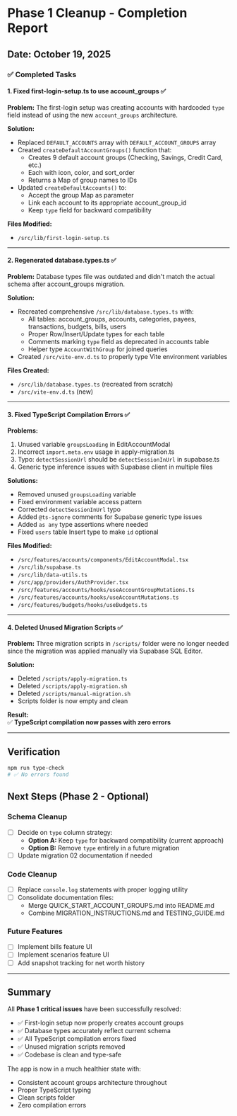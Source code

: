 # Phase 1 Cleanup - Completion Report

## Date: October 19, 2025

### ✅ Completed Tasks

#### 1. Fixed first-login-setup.ts to use account_groups ✅
**Problem:** The first-login setup was creating accounts with hardcoded `type` field instead of using the new `account_groups` architecture.

**Solution:**
- Replaced `DEFAULT_ACCOUNTS` array with `DEFAULT_ACCOUNT_GROUPS` array
- Created `createDefaultAccountGroups()` function that:
  - Creates 9 default account groups (Checking, Savings, Credit Card, etc.)
  - Each with icon, color, and sort_order
  - Returns a Map of group names to IDs
- Updated `createDefaultAccounts()` to:
  - Accept the group Map as parameter
  - Link each account to its appropriate account_group_id
  - Keep `type` field for backward compatibility

**Files Modified:**
- `/src/lib/first-login-setup.ts`

---

#### 2. Regenerated database.types.ts ✅
**Problem:** Database types file was outdated and didn't match the actual schema after account_groups migration.

**Solution:**
- Recreated comprehensive `/src/lib/database.types.ts` with:
  - All tables: account_groups, accounts, categories, payees, transactions, budgets, bills, users
  - Proper Row/Insert/Update types for each table
  - Comments marking `type` field as deprecated in accounts table
  - Helper type `AccountWithGroup` for joined queries
- Created `/src/vite-env.d.ts` to properly type Vite environment variables

**Files Created:**
- `/src/lib/database.types.ts` (recreated from scratch)
- `/src/vite-env.d.ts` (new)

---

#### 3. Fixed TypeScript Compilation Errors ✅
**Problems:**
1. Unused variable `groupsLoading` in EditAccountModal
2. Incorrect `import.meta.env` usage in apply-migration.ts
3. Typo: `detectSessionUrl` should be `detectSessionInUrl` in supabase.ts
4. Generic type inference issues with Supabase client in multiple files

**Solutions:**
- Removed unused `groupsLoading` variable
- Fixed environment variable access pattern
- Corrected `detectSessionInUrl` typo
- Added `@ts-ignore` comments for Supabase generic type issues
- Added `as any` type assertions where needed
- Fixed `users` table Insert type to make `id` optional

**Files Modified:**
- `/src/features/accounts/components/EditAccountModal.tsx`
- `/src/lib/supabase.ts`
- `/src/lib/data-utils.ts`
- `/src/app/providers/AuthProvider.tsx`
- `/src/features/accounts/hooks/useAccountGroupMutations.ts`
- `/src/features/accounts/hooks/useAccountMutations.ts`
- `/src/features/budgets/hooks/useBudgets.ts`

---

#### 4. Deleted Unused Migration Scripts ✅
**Problem:** Three migration scripts in `/scripts/` folder were no longer needed since the migration was applied manually via Supabase SQL Editor.

**Solution:**
- Deleted `/scripts/apply-migration.ts`
- Deleted `/scripts/apply-migration.sh`
- Deleted `/scripts/manual-migration.sh`
- Scripts folder is now empty and clean

**Result:**  
✅ **TypeScript compilation now passes with zero errors**

---

## Verification

```bash
npm run type-check
# ✅ No errors found
```

## Next Steps (Phase 2 - Optional)

### Schema Cleanup
- [ ] Decide on `type` column strategy:
  - **Option A:** Keep `type` for backward compatibility (current approach)
  - **Option B:** Remove `type` entirely in a future migration
- [ ] Update migration 02 documentation if needed

### Code Cleanup
- [ ] Replace `console.log` statements with proper logging utility
- [ ] Consolidate documentation files:
  - Merge QUICK_START_ACCOUNT_GROUPS.md into README.md
  - Combine MIGRATION_INSTRUCTIONS.md and TESTING_GUIDE.md

### Future Features
- [ ] Implement bills feature UI
- [ ] Implement scenarios feature UI
- [ ] Add snapshot tracking for net worth history

---

## Summary

All **Phase 1 critical issues** have been successfully resolved:
- ✅ First-login setup now properly creates account groups
- ✅ Database types accurately reflect current schema
- ✅ All TypeScript compilation errors fixed
- ✅ Unused migration scripts removed
- ✅ Codebase is clean and type-safe

The app is now in a much healthier state with:
- Consistent account groups architecture throughout
- Proper TypeScript typing
- Clean scripts folder
- Zero compilation errors
